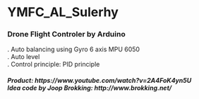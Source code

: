 # YMFC_AL_Sulerhy
<h3> Drone Flight Controler by Arduino </h3>
. Auto balancing using Gyro 6 axis MPU 6050 <br>
. Auto level <br>
. Control principle: PID principle <br>

<h5>
Product: https://www.youtube.com/watch?v=2A4FoK4yn5U <br>
Idea code by Joop Brokking:
http://www.brokking.net/
</h5>
